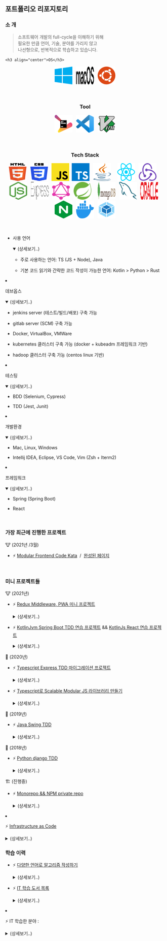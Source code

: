## 포트폴리오 리포지토리

### 소 개

> 소프트웨어 개발의 full-cycle을 이해하기 위해  
> 필요한 만큼 언어, 기술, 분야를 가리지 않고  
> 나선형으로, 반복적으로 학습하고 있습니다.

    <h3 align="center">OS</h3>

<div align="center">
    <img src="https://github.com/portfolio-y0711/portfolio-y0711/blob/main/images/os/windows.svg" alt="windows"  width="56" height="56" />
    &nbsp;    
    <img src="https://github.com/portfolio-y0711/portfolio-y0711/blob/main/images/os/macOS.svg" alt="macOS" width="56" height="56" />
    &nbsp; 
    <img src="https://github.com/portfolio-y0711/portfolio-y0711/blob/main/images/os/ubuntu.svg" alt="ubuntu" width="56" height="56" />
</div>
<br/><br/>

<h3 align="center">Tool</h3>

<div align="center">
    <img src="https://github.com/portfolio-y0711/portfolio-y0711/blob/main/images/tool/jetbrains.svg" alt="jetbrains"  width="56" height="56" />
    &nbsp;    
    <img src="https://github.com/portfolio-y0711/portfolio-y0711/blob/main/images/tool/vscode.svg" alt="vscode" width="56" height="56" />
    &nbsp; 
    <img src="https://github.com/portfolio-y0711/portfolio-y0711/blob/main/images/tool/vim.svg" alt="gitkraken" width="56" height="56" />
</div>
<br/><br/>

<h3 align="center">Tech Stack</h3>

<div align="center">
    <img src="https://github.com/portfolio-y0711/portfolio-y0711/blob/main/images/tech-stack/original/html5.svg" alt="html5"  width="56" height="56" />
    &nbsp;
    <img src="https://github.com/portfolio-y0711/portfolio-y0711/blob/main/images/tech-stack/original/css3.svg" alt="css3"  width="56" height="56" />
    &nbsp;
    <img src="https://github.com/portfolio-y0711/portfolio-y0711/blob/main/images/tech-stack/original/javascript.svg" alt="javascript"  width="56" height="56" />
    &nbsp;<img src="https://github.com/portfolio-y0711/portfolio-y0711/blob/main/images/tech-stack/original/typescript.svg" alt="typescript"  width="56" height="56" />
    &nbsp;
    <img src="https://github.com/portfolio-y0711/portfolio-y0711/blob/main/images/tech-stack/original/java.svg" alt="java"  width="56" height="56" />
    &nbsp;
    <!--<img src="https://github.com/portfolio-y0711/portfolio-y0711/blob/main/images/tech-stack/original/dart.svg" alt="dart"  width="56" height="56" />-->
    &nbsp;
    <img src="https://github.com/portfolio-y0711/portfolio-y0711/blob/main/images/tech-stack/original/react.svg" alt="react"  width="56" height="56" />
    &nbsp;
    <img src="https://github.com/portfolio-y0711/portfolio-y0711/blob/main/images/tech-stack/original/redux.svg" alt="redux"  width="56" height="56" />
    &nbsp;
    <!--<img src="https://github.com/portfolio-y0711/portfolio-y0711/blob/main/images/tech-stack/original/flutter.svg" alt="flutter"  width="56" height="56" />-->
    &nbsp;
    <img src="https://github.com/portfolio-y0711/portfolio-y0711/blob/main/images/tech-stack/original/nodejs.svg" alt="nodejs"  width="56" height="56" />
    &nbsp;
    <img src="https://github.com/portfolio-y0711/portfolio-y0711/blob/main/images/tech-stack/original/express.svg" alt="express"  width="56" height="56" />
    &nbsp;
    <img src="https://github.com/portfolio-y0711/portfolio-y0711/blob/main/images/tech-stack/original/graphql.svg" alt="graphql"  width="56" height="56" />
    &nbsp;
    <img src="https://github.com/portfolio-y0711/portfolio-y0711/blob/main/images/tech-stack/original/spring.svg" alt="spring"  width="56" height="56" />
    &nbsp;
    <!--<img src="https://github.com/portfolio-y0711/portfolio-y0711/blob/main/images/tech-stack/original/grpc.svg" alt="grpc"  width="56" height="56" />-->
    &nbsp;
    <img src="https://github.com/portfolio-y0711/portfolio-y0711/blob/main/images/tech-stack/original/mongodb.svg" alt="mongodb"  width="56" height="56" />
    &nbsp;
    <img src="https://github.com/portfolio-y0711/portfolio-y0711/blob/main/images/tech-stack/original/mysql.svg" alt="mysql"  width="56" height="56" />
    &nbsp;
    <img src="https://github.com/portfolio-y0711/portfolio-y0711/blob/main/images/tech-stack/original/oracle.svg" alt="oracle"  width="56" height="56" />
    &nbsp;
    <img src="https://github.com/portfolio-y0711/portfolio-y0711/blob/main/images/tech-stack/original/nginx.svg" alt="nginx"  width="56" height="56" />
    &nbsp;
    <img src="https://github.com/portfolio-y0711/portfolio-y0711/blob/main/images/tech-stack/original/docker.svg" alt="docker"  width="56" height="56" />
    &nbsp;
    <img src="https://github.com/portfolio-y0711/portfolio-y0711/blob/main/images/tech-stack/original/webpack.svg" alt="webpack"  width="56" height="56" />
</div>
<br/><br/>

- 사용 언어

    <details open><summary>(상세보기..)</summary>

  - 주로 사용하는 언어: TS (JS + Node), Java

  - 기본 코드 읽기와 간략한 코드 작성이 가능한 언어: Kotlin > Python > Rust

    </details>

- 데브옵스

    <details open><summary>(상세보기..)</summary>

  - jenkins server (테스트/빌드/배포) 구축 가능

  - gitlab server (SCM) 구축 가능

  - Docker, VirtualBox, VMWare

  - kubernetes 클러스터 구축 가능 (docker + kubeadm 프레임워크 기반)

  - hadoop 클러스터 구축 가능 (centos linux 기반)

    </details>

- 테스팅

    <details open><summary>(상세보기..)</summary>

  - BDD (Selenium, Cypress)

  - TDD (Jest, Junit)

    </details>

- 개발환경

    <details open><summary>(상세보기..)</summary>

  - Mac, Linux, Windows

  - Intellij IDEA, Eclipse, VS Code, Vim (Zsh + Iterm2)

    </details>

- 프레임워크

    <details open><summary>(상세보기..)</summary>

  - Spring (Spring Boot)

  - React

    </details>

<!-- <br/> -->

<!-- <br/> -->

<!-- #region 미니 프로젝트들 -->

<br/>

### 가장 최근에 진행한 프로젝트

🐮 (2021년 /3월)

- ⚡️ [Modular Frontend Code Kata](https://github.com/portfolio-y0711/2021_modularJs) &nbsp;/&nbsp; [완성된 페이지](https://portfolio-y0711.github.io/2021_modularJs/)

<br/>

### 미니 프로젝트들

🐮 (2021년)

- ⚡️ [Redux Middleware, PWA 미니 프로젝트](https://github.com/portfolio-y0711/2021_sandbox)

    <details><summary>(상세보기..)</summary>

  - [개발환경](https://portfolio-y0711.github.io/2021_sandbox) 및 특징

    - Redux 라이브러리 경량체 구현 및 Middleware와 관련한 실험적 테스트 작성

    - pouchdb, couchdb로 PWA 구현

    - TDD / 테스트 케이스 100여개

    </details>

<!-- <br/> -->

- ⚡️ [KotlinJvm Spring Boot TDD 연습 프로젝트](https://github.com/portfolio-y0711/2021_kotlinJvm) && [KotlinJs React 연습 프로젝트](https://github.com/portfolio-y0711/2021_react_w_kotlinJs)

    <details><summary>(상세보기..)</summary>

  - 개발환경 ([KotlinJvm](https://portfolio-y0711.github.io/2021_kotlinJvm) / [KotlinJs](https://portfolio-y0711.github.io/2021_react_w_kotlinJs)) 및 특징 :

    - Kotlin + Spring Boot + 함수형 Router + WebMvc TDD 연습

    - KotlinJs + React 연습

    </details>

<!-- <br/> -->

🐁 (2020년)

- ⚡️ [Typescript Express TDD 마이그레이션 프로젝트](https://github.com/portfolio-y0711/2020_tdd)

    <details><summary>(상세보기..)</summary>

  - [개발환경](https://portfolio-y0711.github.io/2020_tdd) 및 특징

    - Typescript + Express + mustache로 TDD 개발

    </details>

<!-- <br/> -->

- ⚡️ [Typescript로 Scalable Modular JS 라이브러리 만들기](https://github.com/portfolio-y0711/corel)

    <details><summary>(상세보기..)</summary>

  - 특징

    - Typescript + 샌드박스 패턴 + Module D/I + Mediator + Pub/Sub

    </details>

<!-- <br/> -->

🐷 (2019년)

- ⚡️ [Java Swing TDD ](https://github.com/portfolio-y0711/2019_tdd)

    <details><summary>(상세보기..)</summary>

  - [개발환경](https://portfolio-y0711.github.io/2019_tdd) 및 특징

    - Java + Swing + BDD / TDD 개발하기

    </details>

<!-- <br/> -->

🐶 (2018년)

- ⚡️ [Python django TDD ](https://github.com/portfolio-y0711/2018_tdd)

    <details><summary>(상세보기..)</summary>

  - [개발환경](https://portfolio-y0711.github.io/2018_tdd) 및 특징

    - Python + Django 로 BDD / TDD 개발하기

    </details>

<!-- <br/> -->

🏗 (진행중)

- ⚡️ [Monorepo && NPM private repo](https://github.com/portfolio-y0711/2021_monorepo)

    <details><summary>(상세보기..)</summary>

  - 개발환경(준비중) 및 특징

    - 타입스크립트 기반 모노리포 + gitlab private NPM package repo

    </details>

- ⚡️ [Infrastructure as Code](https://github.com/portfolio-y0711/IaC)

    <details><summary>(상세보기..)</summary>

  - [개발환경](https://portfolio-y0711.github.io/IaC) 및 특징

    - 쿠버네티스 클러스터 + CD / CI 파이프라인 -> IaC로 코드화하기 (진행중)

    </details>

<!-- #endregion -->

<!-- <br/> -->

<!-- #region 학습 이력 -->

### 학습 이력

- ⚡️ [다양한 언어로 알고리즘 작성하기](https://github.com/portfolio-y0711/2020_algo)

    <details><summary>(상세보기..)</summary>

  - 사용한 언어

    - Java, Typescript, Kotlin, Python, Rust

    </details>

<!-- <br/> -->

- ️⚡️ [IT 학습 도서 목록](https://github.com/portfolio-y0711/books)

    <details><summary>(상세보기..)</summary>

  - 보유한 도서 / 분야별로 입문에 크게 도움이 되었던 도서 / 독학한 도서 / 스터디한 도서 / 독서 모임에서 읽은 도서

    </details>

- ️⚡️ IT 학습한 분야 :

    <details><summary>(상세보기..)</summary>

  - 주된 관심 분야: TDD, CI / CD

  - 공부한 내용:

    - DB Modeling : 이론적 개괄 (✔︎) / 튜토리얼 실습 (︎︎✔︎) / POC 프로젝트 (︎︎︎︎✔︎)

    - Web Framework (Spring + Boot/ React + Redux / Vue): 이론적 개괄 (✔︎) / 튜토리얼 실습 (︎︎✔︎) / POC 프로젝트 (︎︎︎︎✔︎)

    - REST : 이론적 개괄 (✔︎) / 튜토리얼 실습 (︎︎✔︎) / POC 프로젝트 (︎︎︎✔︎)

    - GraphQl : 이론적 개괄 (✔︎) / 튜토리얼 실습 (︎︎✔︎) / POC 프로젝트 (︎︎︎✘)

    - TDD + BDD : 이론적 개괄 (✔︎) / 튜토리얼 실습 (︎︎✔︎) / POC 프로젝트 (︎︎✔︎)

    - CI / CD (Jenkins / ansible) : 이론적 개괄 (✔︎) / 튜토리얼 실습 (︎︎✔︎) / POC 프로젝트 (︎︎︎︎✔︎)

    - DDD + MicroService : 이론적 개괄 (✔︎) / 튜토리얼 실습 (︎︎✔︎) / POC 프로젝트 (✘)

    - 가상화 / Docker : 이론적 개괄 (✔︎) / 튜토리얼 실습 (︎︎✔︎) / POC 프로젝트 (︎︎︎︎✔︎)

    - 컨테이너 관리 (Kubernetes) : 이론적 개괄 (✔︎) / 튜토리얼 실습 (︎︎✔︎) / POC 프로젝트 (︎︎︎✘)

    - Hadoop Ecosystem : 이론적 개괄 (✔︎) / 튜토리얼 실습 (︎︎✔︎) / POC 프로젝트 (︎︎︎✘)

    - Blockchain : 이론적 개괄 (✔︎) / 튜토리얼 실습 (︎︎✘) / POC 프로젝트 (︎︎︎✘)

    </details>

<!-- <br/> -->

<!-- #endregion 학습 이력 -->
